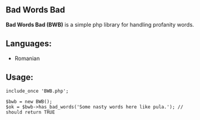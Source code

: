 ## Bad Words Bad

__Bad Words Bad (BWB)__ is a simple php library for handling profanity words.

## Languages:
* Romanian

## Usage:
    include_once 'BWB.php';

    $bwb = new BWB();
    $ok = $bwb->has_bad_words('Some nasty words here like pula.'); // should return TRUE